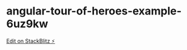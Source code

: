 # angular-tour-of-heroes-example-6uz9kw

[Edit on StackBlitz ⚡️](https://stackblitz.com/edit/angular-tour-of-heroes-example-6uz9kw)